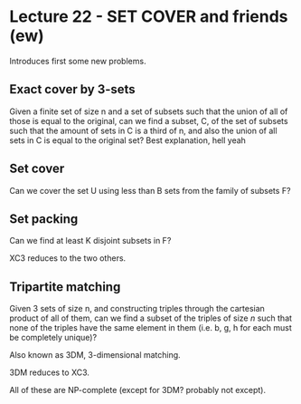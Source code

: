 # Lecture 22 - SET COVER and friends (ew)

Introduces first some new problems.

## Exact cover by 3-sets

Given a finite set of size n and a set of subsets such that the union of all of
those is equal to the original, can we find a subset, C, of the set of subsets
such that the amount of sets in C is a third of n, and also the union of all
sets in C is equal to the original set? Best explanation, hell yeah

## Set cover

Can we cover the set U using less than B sets from the family of subsets F?

## Set packing

Can we find at least K disjoint subsets in F?

XC3 reduces to the two others.

## Tripartite matching

Given 3 sets of size n, and constructing triples through the cartesian product
of all of them, can we find a subset of the triples of size $n$ such that none
of the triples have the same element in them (i.e. b, g, h for each must be
completely unique)?

Also known as 3DM, 3-dimensional matching.

3DM reduces to XC3.

All of these are NP-complete (except for 3DM? probably not except).
